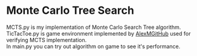 # Monte Carlo Tree Search  
MCTS.py is my implementation of Monte Carlo Search Tree algorithm.  
TicTacToe.py is game environment implemented by [AlexMGitHub](https://github.com/AlexMGitHub/Checkers-MCTS)
used for verifying MCTS implementation.  
In main.py you can try out algorithm on game to see it's performance.
